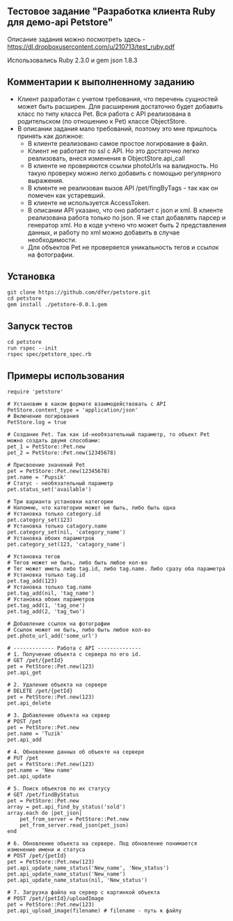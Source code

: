 ## Тестовое задание "Разработка клиента Ruby для демо-api Petstore"

Описание задания можно посмотреть здесь - https://dl.dropboxusercontent.com/u/210713/test_ruby.pdf

Использовались Ruby 2.3.0 и gem json 1.8.3

## Комментарии к выполненному заданию
* Клиент разработан с учетом требования, что перечень сущностей может быть расширен. Для расширения достаточно будет добавить класс по типу класса Pet. Вся работа с API реализована в родительском (по отношению к Pet) классе ObjectStore.
* В описании задания мало требований, поэтому это мне пришлось принять как должное:
    * В клиенте реализовано самое простое логирование в файл.
    * Клиент не работает по ssl с API. Но это достаточно легко реализовать, внеся изменения в ObjectStore.api_call
    * В клиенте не проверяются ссылки photoUrls на валидность. Но такую проверку можно легко добавить с помощью регулярного выражения.
    * В клиенте не реализован вызов API /pet/fingByTags - так как он помечен как устаревший.
    * В клиенте не используется AccessToken.
    * В описании API указано, что оно работает c json и xml. В клиенте реализована работа только по json. Я не стал добавлять парсер и генератор xml. Но в коде учтено что может быть 2 представления данных, и работу по xml можно добавить в случае необходимости.
    * Для объектов Pet не проверяется уникальность тегов и ссылок на фотографии.

## Установка 
    git clone https://github.com/dfer/petstore.git 
    cd petstore
    gem install ./petstore-0.0.1.gem

## Запуск тестов
    cd petstore
    run rspec --init
    rspec spec/petstore_spec.rb

## Примеры использования
    require 'petstore'

    # Установим в каком формате взаимодействовать с API
    PetStore.content_type = 'application/json'
    # Включение логирования
    PetStore.log = true 
    
    # Создание Pet. Так как id-необязательный параметр, то объект Pet можно создать двумя способами:
    pet_1 = PetStore::Pet.new
    pet_2 = PetStore::Pet.new(12345678)

    # Присвоение значений Pet
    pet = PetStore::Pet.new(12345678)
    pet.name = 'Pupsik'
    # Статус - необязательный параметр
    pet.status_set('available')
    
    # Три варианта установки категории
    # Напомню, что категории может не быть, либо быть одна
    # Установка только category.id
    pet.category_set(123)
    # Установка только catagory.name
    pet.category_set(nil, 'category_name')
    # Установка обоих параметров
    pet.category_set(123, 'catagory_name')

    # Установка тегов
    # Тегов может не быть, либо быть любое кол-во
    # Тег может иметь либо tag.id, либо tag.name. Либо сразу оба параметра
    # Установка только tag.id
    pet.tag_add(123)
    # Установка только tag.name
    pet.tag_add(nil, 'tag_name')
    # Установка обоих параметров
    pet.tag_add(1, 'tag_one')
    pet.tag_add(2, 'tag_two')

    # Добавление ссылок на фотографии
    # Ссылок может не быть, либо быть любое кол-во
    pet.photo_url_add('some_url')

    # ------------- Работа с API --------------
    # 1. Получение объекта с сервера по его id.
    # GET /pet/{petId}
    pet = PetStore::Pet.new(123)
    pet.api_get

    # 2. Удаление объекта на сервере
    # DELETE /pet/{petId}
    pet = PetStore::Pet.new(123)
    pet.api_delete

    # 3. Добавление объекта на сервер
    # POST /pet
    pet = PetStore::Pet.new
    pet.name = 'Tuzik'
    pet.api_add

    # 4. Обновление данных об объекте на сервере
    # PUT /pet
    pet = PetStore::Pet.new(123)
    pet.name = 'New name'
    pet.api_update

    # 5. Поиск объектов по их статусу
    # GET /pet/findByStatus
    pet = PetStore::Pet.new
    array = pet.api_find_by_status('sold')
    array.each do |pet_json|
        pet_from_server = PetStore::Pet.new
        pet_from_server.read_json(pet_json)
    end

    # 6. Обновление объекта на сервере. Под обновление понимается изменение имени и статуса
    # POST /pet/{petId}
    pet = PetStore::Pet.new(123)
    pet.api_update_name_status('New_name', 'New_status')
    pet.api_update_name_status('New_name')
    pet.api_update_name_status(nil, 'New_status')

    # 7. Загрузка файла на сервер с картинкой объекта
    # POST /pet/{petId}/uploadImage
    pet = PetStore::Pet.new(123)
    pet.api_upload_image(filename) # filename - путь к файлу